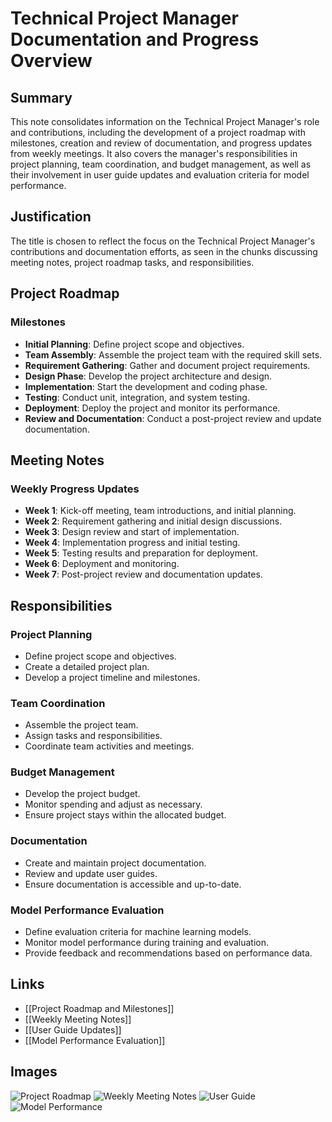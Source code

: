 # Technical Project Manager Documentation and Progress Overview

## Summary
This note consolidates information on the Technical Project Manager's role and contributions, including the development of a project roadmap with milestones, creation and review of documentation, and progress updates from weekly meetings. It also covers the manager's responsibilities in project planning, team coordination, and budget management, as well as their involvement in user guide updates and evaluation criteria for model performance.

## Justification
The title is chosen to reflect the focus on the Technical Project Manager's contributions and documentation efforts, as seen in the chunks discussing meeting notes, project roadmap tasks, and responsibilities.

## Project Roadmap
### Milestones
- **Initial Planning**: Define project scope and objectives.
- **Team Assembly**: Assemble the project team with the required skill sets.
- **Requirement Gathering**: Gather and document project requirements.
- **Design Phase**: Develop the project architecture and design.
- **Implementation**: Start the development and coding phase.
- **Testing**: Conduct unit, integration, and system testing.
- **Deployment**: Deploy the project and monitor its performance.
- **Review and Documentation**: Conduct a post-project review and update documentation.

## Meeting Notes
### Weekly Progress Updates
- **Week 1**: Kick-off meeting, team introductions, and initial planning.
- **Week 2**: Requirement gathering and initial design discussions.
- **Week 3**: Design review and start of implementation.
- **Week 4**: Implementation progress and initial testing.
- **Week 5**: Testing results and preparation for deployment.
- **Week 6**: Deployment and monitoring.
- **Week 7**: Post-project review and documentation updates.

## Responsibilities
### Project Planning
- Define project scope and objectives.
- Create a detailed project plan.
- Develop a project timeline and milestones.

### Team Coordination
- Assemble the project team.
- Assign tasks and responsibilities.
- Coordinate team activities and meetings.

### Budget Management
- Develop the project budget.
- Monitor spending and adjust as necessary.
- Ensure project stays within the allocated budget.

### Documentation
- Create and maintain project documentation.
- Review and update user guides.
- Ensure documentation is accessible and up-to-date.

### Model Performance Evaluation
- Define evaluation criteria for machine learning models.
- Monitor model performance during training and evaluation.
- Provide feedback and recommendations based on performance data.

## Links
- [[Project Roadmap and Milestones]]
- [[Weekly Meeting Notes]]
- [[User Guide Updates]]
- [[Model Performance Evaluation]]

## Images
![Project Roadmap](project_roadmap.png)
![Weekly Meeting Notes](weekly_meeting_notes.png)
![User Guide](user_guide.png)
![Model Performance](model_performance.png)
